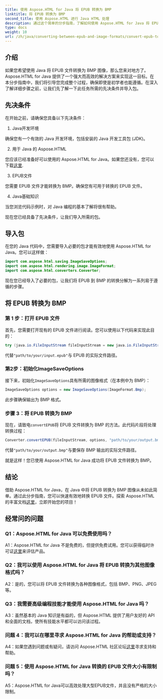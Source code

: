 ```yaml
---
title: 使用 Aspose.HTML for Java 将 EPUB 转换为 BMP
linktitle: 将 EPUB 转换为 BMP
second_title: 使用 Aspose.HTML 进行 Java HTML 处理
description: 通过这个简单的分步指南，了解如何使用 Aspose.HTML for Java 将 EPUB 文件转换为 BMP 图像。
type: docs
weight: 10
url: /zh/java/converting-between-epub-and-image-formats/convert-epub-to-bmp/
---
```

## 介绍

如果您希望使用 Java 将 EPUB 文件转换为 BMP 图像，那么您来对地方了。 Aspose.HTML for Java 提供了一个强大而高效的解决方案来实现这一目标。在本分步指南中，我们将引导您完成整个过程，确保即使是初学者也能遵循。在深入了解详细步骤之前，让我们先了解一下此任务所需的先决条件并导入包。

## 先决条件

在开始之前，请确保您具备以下先决条件：

1. Java开发环境

确保您有一个有效的 Java 开发环境，包括安装的 Java 开发工具包 (JDK)。

2. 用于 Java 的 Aspose.HTML

您应该已经准备好可以使用的 Aspose.HTML for Java。如果您还没有，您可以下载[这里](https://releases.aspose.com/html/java/).

3. EPUB文件

您需要 EPUB 文件才能转换为 BMP。确保您有可用于转换的 EPUB 文件。

4. Java基础知识

当您浏览代码示例时，对 Java 编程的基本了解将很有帮助。

现在您已经具备了先决条件，让我们导入所需的包。

## 导入包

在您的 Java 代码中，您需要导入必要的包才能有效地使用 Aspose.HTML for Java。您可以这样做：

```java
import com.aspose.html.saving.ImageSaveOptions;
import com.aspose.html.rendering.image.ImageFormat;
import com.aspose.html.converters.Converter;
```

现在您已经导入了必要的包，让我们将 EPUB 到 BMP 的转换分解为一系列易于遵循的步骤。

## 将 EPUB 转换为 BMP

### 第 1 步：打开 EPUB 文件

首先，您需要打开现有的 EPUB 文件进行阅读。您可以使用以下代码来实现此目的：

```java
try (java.io.FileInputStream fileInputStream = new java.io.FileInputStream("path/to/your/input.epub")) {
```

代替`"path/to/your/input.epub"`与 EPUB 的实际文件路径。

### 第2步：初始化ImageSaveOptions

接下来，初始化`ImageSaveOptions`具有所需的图像格式（在本例中为 BMP）：

```java
ImageSaveOptions options = new ImageSaveOptions(ImageFormat.Bmp);
```

此步骤确保输出为 BMP 格式。

### 步骤 3：将 EPUB 转换为 BMP

现在，请致电`convertEPUB`将 EPUB 文件转换为 BMP 的方法。此代码片段将处理转换过程：

```java
Converter.convertEPUB(fileInputStream, options, "path/to/your/output.bmp");
```

代替`"path/to/your/output.bmp"`与要保存 BMP 输出的实际文件路径。

就是这样！您已使用 Aspose.HTML for Java 成功将 EPUB 文件转换为 BMP。

## 结论

借助 Aspose.HTML for Java，在 Java 中将 EPUB 转换为 BMP 图像从未如此简单。通过此分步指南，您可以快速有效地转换 EPUB 文件。探索 Aspose.HTML 的丰富文档[这里](https://reference.aspose.com/html/java/)，立即开始您的项目！

## 经常问的问题

### Q1：Aspose.HTML for Java 可以免费使用吗？

A1：Aspose.HTML for Java 不是免费的，但提供免费试用。您可以获得临时许可证[这里](https://purchase.aspose.com/temporary-license/)来评估产品。

### Q2：我可以使用 Aspose.HTML for Java 将 EPUB 转换为其他图像格式吗？

A2：是的，您可以将 EPUB 文件转换为各种图像格式，包括 BMP、PNG、JPEG 等。

### Q3：我需要高级编程技能才能使用 Aspose.HTML for Java 吗？

A3：虽然基本的 Java 知识是有益的，但 Aspose.HTML 提供了用户友好的 API 和全面的文档，使所有技能水平都可以访问该过程。

### 问题 4：我可以在哪里寻求 Aspose.HTML for Java 的帮助或支持？

 A4：如果您遇到问题或有疑问，请访问 Aspose.HTML 社区论坛[这里](https://forum.aspose.com/)寻求支持和帮助。

### 问题 5：使用 Aspose.HTML for Java 转换的 EPUB 文件大小有限制吗？

A5：Aspose.HTML for Java可以高效处理大型EPUB文件，并且没有严格的大小限制。